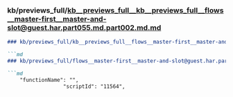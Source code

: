 ### kb/previews_full/kb__previews_full__kb__previews_full__flows__master-first__master-and-slot@guest.har.part055.md.part002.md.md

```md
### kb/previews_full/kb__previews_full__flows__master-first__master-and-slot@guest.har.part055.md.part002.md

```md
### kb/previews_full/flows__master-first__master-and-slot@guest.har.part055.md (part 002)

```md
    "functionName": "",
                  "scriptId": "11564",
      
```

```

```

```
